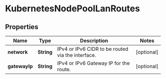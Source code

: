 

# KubernetesNodePoolLanRoutes

## Properties

| Name | Type | Description | Notes |
| ------------ | ------------- | ------------- | ------------- |
| **network** | **String** | IPv4 or IPv6 CIDR to be routed via the interface. |  [optional] |
| **gatewayIp** | **String** | IPv4 or IPv6 Gateway IP for the route. |  [optional] |


